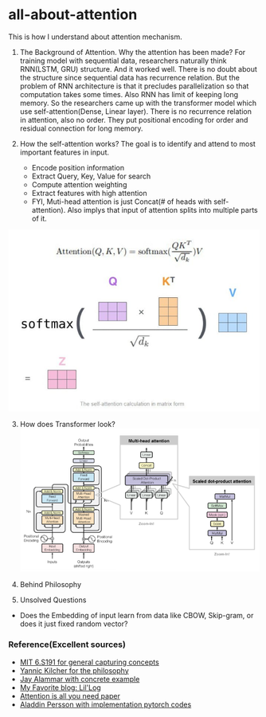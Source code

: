 # all-about-attention

This is how I understand about attention mechanism.

1. The Background of Attention. Why the attention has been made?
   For training model with sequential data, researchers naturally think RNN(LSTM, GRU) structure. And it worked well. There is no doubt about the structure since sequential data has recurrence relation. But the problem of RNN architecture is that it precludes parallelization so that computation takes some times. Also RNN has limit of keeping long memory. So the researchers came up with the transformer model which use self-attention(Dense, Linear layer). There is no recurrence relation in attention, also no order. They put positional encoding for order and residual connection for long memory. 

2. How the self-attention works?
   The goal is to identify and attend to most important features in input.
   - Encode position information
   - Extract Query, Key, Value for search
   - Compute attention weighting
   - Extract features with high attention
   - FYI, Muti-head attention is just Concat(# of heads with self-attention). Also implys that input of attention splits into multiple parts of it.

![Attention score](https://raw.githubusercontent.com/delphinH/all-about-attention/main/attention_score.jpg)


3. How does Transformer look?
![Transformer Architecture](https://raw.githubusercontent.com/delphinH/all-about-attention/main/transformer_arch.PNG)

4. Behind Philosophy

5. Unsolved Questions
* Does the Embedding of input learn from data like CBOW, Skip-gram, or does it just fixed random vector? 

### Reference(Excellent sources)

* [MIT 6.S191 for general capturing concepts](https://youtu.be/ySEx_Bqxvvo)
* [Yannic Kilcher for the philosophy](https://youtu.be/TrdevFK_am4)
* [Jay Alammar with concrete example](https://jalammar.github.io/illustrated-transformer/)
* [My Favorite blog: Lil'Log](https://lilianweng.github.io/posts/2018-06-24-attention/)
* [Attention is all you need paper](https://arxiv.org/abs/1706.03762)
* [Aladdin Persson with implementation pytorch codes](https://youtu.be/M6adRGJe5cQ)